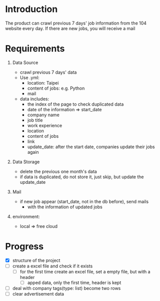 # Introduction 

The product can crawl previous 7 days' job information from the 104 website every day. If there are new jobs, you will receive a mail


# Requirements
1. Data Source
    * crawl previous 7 days' data
    * Use .yml:
      * location: Taipei
      * content of jobs: e.g. Python
      * mail 
    * data includes:
      *  the index of the page to check duplicated data
      *  date of the information => start_date
      *  company name
      *  job title
      *  work experience
      *  location
      *  content of jobs
      *  link
      *  update_date: after the start date, companies update their jobs again
2. Data Storage
   * delete the previous one month's data 
   * if data is duplicated, do not store it, just skip, but update the update_date
3. Mail 
   * if new job appear (start_date, not in the db before), send mails
     * with the information of updated jobs

4.  environment:
    * local => free cloud


# Progress
- [x] structure of the project
- [ ] create a excel file and check if it exists
  - [ ] for the first time create an excel file, set a empty file, but with a header
    - [ ] apped data, only the first time, header is kept
- [ ] deal with company tags(type: list) become two rows
- [ ] clear advertisement data